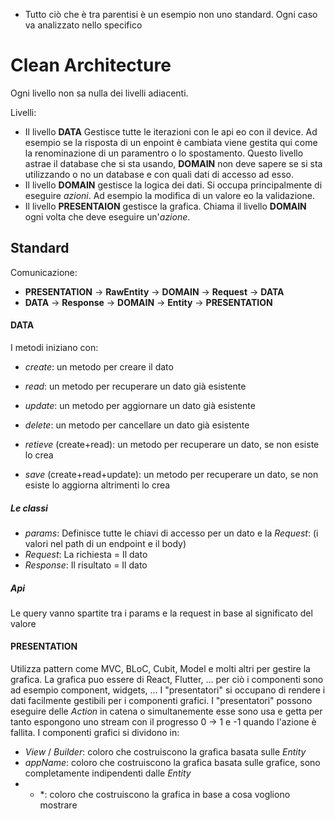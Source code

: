 - Tutto ciò che è tra parentisi è un esempio non uno standard. Ogni caso va analizzato nello specifico

# Clean Architecture
Ogni livello non sa nulla dei livelli adiacenti.

Livelli:
- Il livello **DATA** Gestisce tutte le iterazioni con le api eo con il device. Ad esempio se la risposta di un enpoint è cambiata viene gestita qui come la renominazione di un paramentro o lo spostamento. Questo livello astrae il database che si sta usando, **DOMAIN** non deve sapere se si sta utilizzando o no un database e con quali dati di accesso ad esso.
- Il livello **DOMAIN** gestisce la logica dei dati. Si occupa principalmente di eseguire *azioni*. Ad esempio la modifica di un valore eo la validazione.   
- Il livello **PRESENTAION** gestisce la grafica. Chiama il livello **DOMAIN** ogni volta che deve eseguire un'*azione*.

## Standard
Comunicazione:
- **PRESENTATION** -> **RawEntity** -> **DOMAIN** -> **Request** -> **DATA**
- **DATA** -> **Response** -> **DOMAIN** -> **Entity** -> **PRESENTATION**

#### DATA
I metodi iniziano con:
- *create*: un metodo per creare il dato
- *read*: un metodo per recuperare un dato già esistente
- *update*: un metodo per aggiornare un dato già esistente
- *delete*: un metodo per cancellare un dato già esistente

- *retieve* (create+read): un metodo per recuperare un dato, se non esiste lo crea
- *save* (create+read+update): un metodo per recuperare un dato, se non esiste lo aggiorna altrimenti lo crea

##### Le classi
- *params*: Definisce tutte le chiavi di accesso per un dato e la *Request*: (i valori nel path di un endpoint e il body)
- *Request*: La richiesta = Il dato
- *Response*: Il risultato = Il dato

##### Api
Le query vanno spartite tra i params e la request in base al significato del valore

#### PRESENTATION
Utilizza pattern come MVC, BLoC, Cubit, Model e molti altri per gestire la grafica.
La grafica puo essere di React, Flutter, ... per ciò i componenti sono ad esempio component, widgets, ...
I "presentatori" si occupano di rendere i dati facilmente gestibili per i componenti grafici.
I "presentatori" possono eseguire delle *Action* in catena o simultanemente esse sono usa e getta per tanto espongono uno stream con il progresso 0 -> 1 e -1 quando l'azione è fallita.
I componenti grafici si dividono in:
- *View* / *Builder*: coloro che costruiscono la grafica basata sulle *Entity*
- *appName*: coloro che costruiscono la grafica basata sulle grafice, sono completamente indipendenti dalle *Entity*
- * *: coloro che costruiscono la grafica in base a cosa vogliono mostrare
